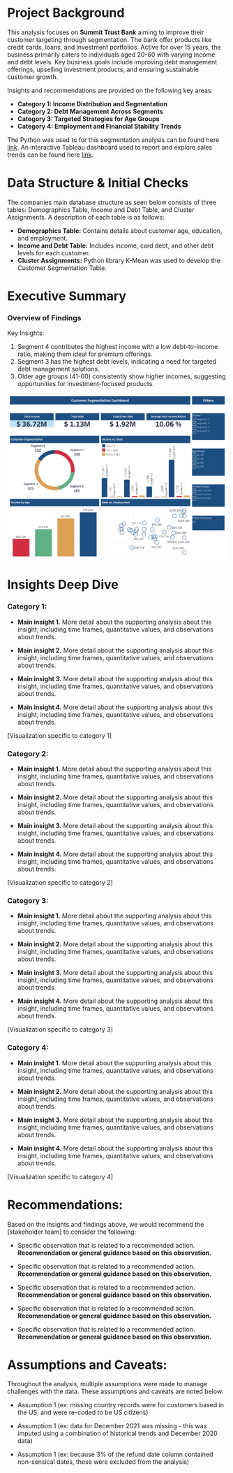 # Project Background
This analysis focuses on **Summit Trust Bank** aiming to improve their customer targeting through segmentation.
The bank offer products like credit cards, loans, and investment portfolios. Active for over 15 years, the business primarily caters to individuals aged 20-60 with varying income and debt levels.
Key business goals include improving debt management offerings, upselling investment products, and ensuring sustainable customer growth.

Insights and recommendations are provided on the following key areas:

- **Category 1: Income Distribution and Segmentation** 
- **Category 2: Debt Management Across Segments** 
- **Category 3: Targeted Strategies for Age Groups** 
- **Category 4: Employment and Financial Stability Trends** 

The Python was used to for this segmentation analysis can be found here [link](https://github.com/AnalystShoeb/customer_segmentation_analysis/blob/main/Customer%20Segmentation%20Analysis.ipynb).
An interactive Tableau dashboard used to report and explore sales trends can be found here [link](https://public.tableau.com/app/profile/shoebur.rahman/viz/CutomerSegmetationDashboard/CutomerSegmentationDashboard?publish=yes).

# Data Structure & Initial Checks

The companies main database structure as seen below consists of three tables: Demographics Table, Income and Debt Table, and Cluster Assignments. A description of each table is as follows:
- **Demographics Table:** Contains details about customer age, education, and employment.
- **Income and Debt Table:** Includes income, card debt, and other debt levels for each customer.
- **Cluster Assignments:** Python library K-Mean was used to develop the Customer Segmentation Table.

# Executive Summary
### Overview of Findings
Key Insights:
1.	Segment 4 contributes the highest income with a low debt-to-income ratio, making them ideal for premium offerings.
2.	Segment 3 has the highest debt levels, indicating a need for targeted debt management solutions.
3.	Older age groups (41-60) consistently show higher incomes, suggesting opportunities for investment-focused products.

![Customer Segmentation Dashboard](Customer%20Segmentation%20Dashboard.png)

# Insights Deep Dive
### Category 1:

* **Main insight 1.** More detail about the supporting analysis about this insight, including time frames, quantitative values, and observations about trends.
  
* **Main insight 2.** More detail about the supporting analysis about this insight, including time frames, quantitative values, and observations about trends.
  
* **Main insight 3.** More detail about the supporting analysis about this insight, including time frames, quantitative values, and observations about trends.
  
* **Main insight 4.** More detail about the supporting analysis about this insight, including time frames, quantitative values, and observations about trends.

[Visualization specific to category 1]


### Category 2:

* **Main insight 1.** More detail about the supporting analysis about this insight, including time frames, quantitative values, and observations about trends.
  
* **Main insight 2.** More detail about the supporting analysis about this insight, including time frames, quantitative values, and observations about trends.
  
* **Main insight 3.** More detail about the supporting analysis about this insight, including time frames, quantitative values, and observations about trends.
  
* **Main insight 4.** More detail about the supporting analysis about this insight, including time frames, quantitative values, and observations about trends.

[Visualization specific to category 2]


### Category 3:

* **Main insight 1.** More detail about the supporting analysis about this insight, including time frames, quantitative values, and observations about trends.
  
* **Main insight 2.** More detail about the supporting analysis about this insight, including time frames, quantitative values, and observations about trends.
  
* **Main insight 3.** More detail about the supporting analysis about this insight, including time frames, quantitative values, and observations about trends.
  
* **Main insight 4.** More detail about the supporting analysis about this insight, including time frames, quantitative values, and observations about trends.

[Visualization specific to category 3]


### Category 4:

* **Main insight 1.** More detail about the supporting analysis about this insight, including time frames, quantitative values, and observations about trends.
  
* **Main insight 2.** More detail about the supporting analysis about this insight, including time frames, quantitative values, and observations about trends.
  
* **Main insight 3.** More detail about the supporting analysis about this insight, including time frames, quantitative values, and observations about trends.
  
* **Main insight 4.** More detail about the supporting analysis about this insight, including time frames, quantitative values, and observations about trends.

[Visualization specific to category 4]



# Recommendations:

Based on the insights and findings above, we would recommend the [stakeholder team] to consider the following: 

* Specific observation that is related to a recommended action. **Recommendation or general guidance based on this observation.**
  
* Specific observation that is related to a recommended action. **Recommendation or general guidance based on this observation.**
  
* Specific observation that is related to a recommended action. **Recommendation or general guidance based on this observation.**
  
* Specific observation that is related to a recommended action. **Recommendation or general guidance based on this observation.**
  
* Specific observation that is related to a recommended action. **Recommendation or general guidance based on this observation.**
  


# Assumptions and Caveats:

Throughout the analysis, multiple assumptions were made to manage challenges with the data. These assumptions and caveats are noted below:

* Assumption 1 (ex: missing country records were for customers based in the US, and were re-coded to be US citizens)
  
* Assumption 1 (ex: data for December 2021 was missing - this was imputed using a combination of historical trends and December 2020 data)
  
* Assumption 1 (ex: because 3% of the refund date column contained non-sensical dates, these were excluded from the analysis)
